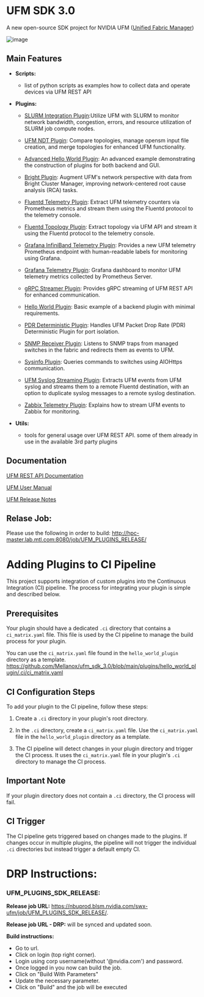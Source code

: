 # UFM SDK 3.0



A new open-source SDK project for NVIDIA UFM ([Unified Fabric Manager](https://www.nvidia.com/en-us/networking/infiniband/ufm/))

![image](https://user-images.githubusercontent.com/3473601/166264210-740f11cd-e890-4e40-ad97-c95fafe32591.png)

## Main Features 

- **Scripts:**
  - list of python scripts as examples how to collect data and operate devices via UFM REST API

- **Plugins:**
  - [SLURM Integration Plugin](plugins/SLURM-Integration/README.md):Utilize UFM with SLURM to monitor network bandwidth, congestion, errors, and resource utilization of SLURM job compute nodes.
    
  - [UFM NDT Plugin](plugins/UFM_NDT_Plugin/README.md): Compare topologies, manage opensm input file creation, and merge topologies for enhanced UFM functionality.
  - [Advanced Hello World Plugin](plugins/advanced_hello_world_plugin/README.md): An advanced example demonstrating the construction of plugins for both backend and GUI.
  - [Bright Plugin](plugins/bright_plugin/README.md): Augment UFM's network perspective with data from Bright Cluster Manager, improving network-centered root cause analysis (RCA) tasks.
  - [Fluentd Telemetry Plugin](plugins/fluentd_telemetry_plugin/README.md): Extract UFM telemetry counters via Prometheus metrics and stream them using the Fluentd protocol to the telemetry console.
  - [Fluentd Topology Plugin](plugins/fluentd_topology_plugin/README.md): Extract topology via UFM API and stream it using the Fluentd protocol to the telemetry console.
  - [Grafana InfiniBand Telemetry Plugin](plugins/grafana_infiniband_telemetry_plugin/README.md): Provides a new UFM telemetry Prometheus endpoint with human-readable labels for monitoring using Grafana.
  - [Grafana Telemetry Plugin](plugins/grafana_telemetry_plugin/README.md): Grafana dashboard to monitor UFM telemetry metrics collected by Prometheus Server.
  - [gRPC Streamer Plugin](plugins/grpc_streamer_plugin/README.md): Provides gRPC streaming of UFM REST API for enhanced communication.
  - [Hello World Plugin](plugins/hello_world_plugin/README.md): Basic example of a backend plugin with minimal requirements.
  - [PDR Deterministic Plugin](plugins/pdr_deterministic_plugin/README.md): Handles UFM Packet Drop Rate (PDR) Deterministic Plugin for port isolation.
  - [SNMP Receiver Plugin](plugins/snmp_receiver_plugin/README.md): Listens to SNMP traps from managed switches in the fabric and redirects them as events to UFM.
  - [Sysinfo Plugin](plugins/sysinfo_plugin/README.md): Queries commands to switches using AIOHttps communication.
  - [UFM Syslog Streaming Plugin](plugins/ufm_syslog_streaming_plugin/README.md): Extracts UFM events from UFM syslog and streams them to a remote Fluentd destination, with an option to duplicate syslog messages to a remote syslog destination.
  - [Zabbix Telemetry Plugin](plugins/zabbix_telemetry_plugin/README.md): Explains how to stream UFM events to Zabbix for monitoring.

- **Utils:**
   - tools for general usage over UFM REST API. some of them already in use in the available 3rd party plugins







## Documentation

[UFM REST API Documentation](https://docs.nvidia.com/networking/display/UFMEnterpriseRESTAPILatest)

[UFM User Manual](https://docs.nvidia.com/networking/display/UFMEnterpriseUMLatest)

[UFM Release Notes](https://docs.nvidia.com/networking/display/UFMEnterpriseUMLatest/Release+Notes)



## Relase Job:
Please use the following in order to build:
http://hpc-master.lab.mtl.com:8080/job/UFM_PLUGINS_RELEASE/
    

# Adding Plugins to CI Pipeline

This project supports integration of custom plugins into the Continuous Integration (CI) pipeline. The process for integrating your plugin is simple and described below.

## Prerequisites

Your plugin should have a dedicated `.ci` directory that contains a `ci_matrix.yaml` file. This file is used by the CI pipeline to manage the build process for your plugin.

You can use the `ci_matrix.yaml` file found in the `hello_world_plugin` directory as a template.
https://github.com/Mellanox/ufm_sdk_3.0/blob/main/plugins/hello_world_plugin/.ci/ci_matrix.yaml


## CI Configuration Steps

To add your plugin to the CI pipeline, follow these steps:

1. Create a `.ci` directory in your plugin's root directory.

2. In the `.ci` directory, create a `ci_matrix.yaml` file. Use the `ci_matrix.yaml` file in the `hello_world_plugin` directory as a template.

3. The CI pipeline will detect changes in your plugin directory and trigger the CI process. It uses the `ci_matrix.yaml` file in your plugin's `.ci` directory to manage the CI process.

## Important Note

If your plugin directory does not contain a `.ci` directory, the CI process will fail.

## CI Trigger

The CI pipeline gets triggered based on changes made to the plugins. If changes occur in multiple plugins, the pipeline will not trigger the individual `.ci` directories but instead trigger a default empty CI.


# DRP Instructions:
### UFM_PLUGINS_SDK_RELEASE:
**Release job URL:** https://nbuprod.blsm.nvidia.com/swx-ufm/job/UFM_PLUGINS_SDK_RELEASE/.

**Release job URL - DRP:** will be synced and updated soon.

**Build instructions:**
- Go to url.
- Click on login (top right corner).
- Login using corp username(without '@nvidia.com') and password.
- Once logged in you now can build the job.
- Click on "Build With Parameters"
- Update the necessary parameter.
- Click on "Build" and the job will be executed